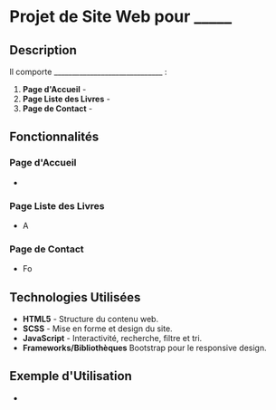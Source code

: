 # Projet de Site Web pour _____
## Description


Il comporte ______________________________ :
1. **Page d'Accueil** - 
2. **Page Liste des Livres** - 
3. **Page de Contact** - 

## Fonctionnalités
### Page d'Accueil
- 

### Page Liste des Livres
- A

### Page de Contact
- Fo

## Technologies Utilisées
- **HTML5** - Structure du contenu web.
- **SCSS** - Mise en forme et design du site.
- **JavaScript** - Interactivité, recherche, filtre et tri.
- **Frameworks/Bibliothèques** Bootstrap pour le responsive design.


## Exemple d'Utilisation
- 